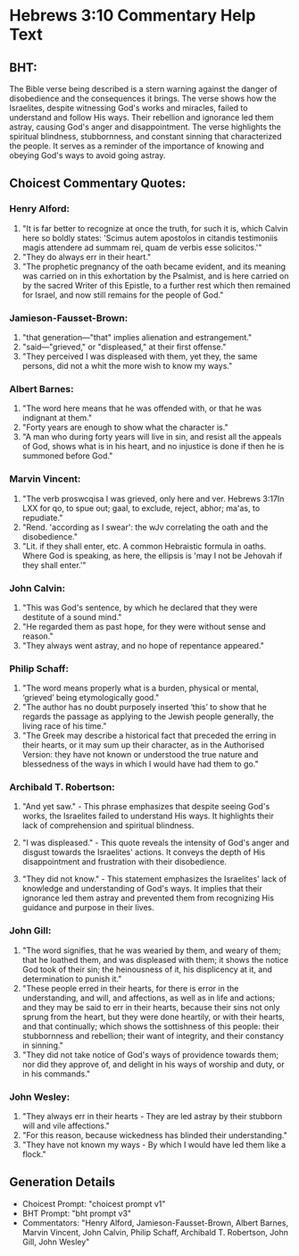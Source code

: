 # Hebrews 3:10 Commentary Help Text

## BHT:
The Bible verse being described is a stern warning against the danger of disobedience and the consequences it brings. The verse shows how the Israelites, despite witnessing God's works and miracles, failed to understand and follow His ways. Their rebellion and ignorance led them astray, causing God's anger and disappointment. The verse highlights the spiritual blindness, stubbornness, and constant sinning that characterized the people. It serves as a reminder of the importance of knowing and obeying God's ways to avoid going astray.

## Choicest Commentary Quotes:
### Henry Alford:
1. "It is far better to recognize at once the truth, for such it is, which Calvin here so boldly states: 'Scimus autem apostolos in citandis testimoniis magis attendere ad summam rei, quam de verbis esse solicitos.'"
2. "They do always err in their heart."
3. "The prophetic pregnancy of the oath became evident, and its meaning was carried on in this exhortation by the Psalmist, and is here carried on by the sacred Writer of this Epistle, to a further rest which then remained for Israel, and now still remains for the people of God."

### Jamieson-Fausset-Brown:
1. "that generation—"that" implies alienation and estrangement."
2. "said—"grieved," or "displeased," at their first offense."
3. "They perceived I was displeased with them, yet they, the same persons, did not a whit the more wish to know my ways."

### Albert Barnes:
1. "The word here means that he was offended with, or that he was indignant at them."
2. "Forty years are enough to show what the character is."
3. "A man who during forty years will live in sin, and resist all the appeals of God, shows what is in his heart, and no injustice is done if then he is summoned before God."

### Marvin Vincent:
1. "The verb proswcqisa I was grieved, only here and ver. Hebrews 3:17In LXX for qo, to spue out; gaal, to exclude, reject, abhor; ma'as, to repudiate." 
2. "Rend. 'according as I swear': the wJv correlating the oath and the disobedience." 
3. "Lit. if they shall enter, etc. A common Hebraistic formula in oaths. Where God is speaking, as here, the ellipsis is 'may I not be Jehovah if they shall enter.'"

### John Calvin:
1. "This was God's sentence, by which he declared that they were destitute of a sound mind."
2. "He regarded them as past hope, for they were without sense and reason."
3. "They always went astray, and no hope of repentance appeared."

### Philip Schaff:
1. "The word means properly what is a burden, physical or mental, ‘grieved’ being etymologically good."
2. "The author has no doubt purposely inserted ‘this’ to show that he regards the passage as applying to the Jewish people generally, the living race of his time."
3. "The Greek may describe a historical fact that preceded the erring in their hearts, or it may sum up their character, as in the Authorised Version: they have not known or understood the true nature and blessedness of the ways in which I would have had them to go."

### Archibald T. Robertson:
1. "And yet saw." - This phrase emphasizes that despite seeing God's works, the Israelites failed to understand His ways. It highlights their lack of comprehension and spiritual blindness.

2. "I was displeased." - This quote reveals the intensity of God's anger and disgust towards the Israelites' actions. It conveys the depth of His disappointment and frustration with their disobedience.

3. "They did not know." - This statement emphasizes the Israelites' lack of knowledge and understanding of God's ways. It implies that their ignorance led them astray and prevented them from recognizing His guidance and purpose in their lives.

### John Gill:
1. "The word signifies, that he was wearied by them, and weary of them; that he loathed them, and was displeased with them; it shows the notice God took of their sin; the heinousness of it, his displicency at it, and determination to punish it."
2. "These people erred in their hearts, for there is error in the understanding, and will, and affections, as well as in life and actions; and they may be said to err in their hearts, because their sins not only sprung from the heart, but they were done heartily, or with their hearts, and that continually; which shows the sottishness of this people: their stubbornness and rebellion; their want of integrity, and their constancy in sinning."
3. "They did not take notice of God's ways of providence towards them; nor did they approve of, and delight in his ways of worship and duty, or in his commands."

### John Wesley:
1. "They always err in their hearts - They are led astray by their stubborn will and vile affections." 
2. "For this reason, because wickedness has blinded their understanding."
3. "They have not known my ways - By which I would have led them like a flock."


## Generation Details
- Choicest Prompt: "choicest prompt v1"
- BHT Prompt: "bht prompt v3"
- Commentators: "Henry Alford, Jamieson-Fausset-Brown, Albert Barnes, Marvin Vincent, John Calvin, Philip Schaff, Archibald T. Robertson, John Gill, John Wesley"
